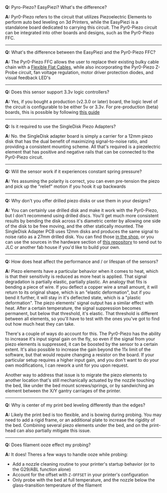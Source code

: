 **Q:** Pyro-Piezo? EasyPiezi? What's the difference?

**A:** Pyr0-Piezo refers to the circuit that utilizes Piezoelectric Elements to perform auto bed leveling on 3d Printers, while the EasyPiezi is a standalone board dedicated to carrying this circuit. The Pyr0-Piezo circuit can be integrated into other boards and designs, such as the Pyr0-Piezo FFC.

---

**Q:** What's the difference between the EasyPiezi and the Pyr0-Piezo FFC?

**A:** The Pyr0-Piezo FFC allows the user to replace their existing bulky cable chain with a [Flexible Flat Cables](https://en.wikipedia.org/wiki/Flexible_flat_cable), while also incorporating the Pyr0-Piezo Z-Probe circuit, fan voltage regulation, motor driver protection diodes, and visual feedback LED's

---

**Q:** Does this sensor support 3.3v logic controllers?

**A:** Yes, if you bought a production (v2.3.0 or later)  board, the logic level of the circuit is configurable to be either 5v or 3.3v. For pre-production (beta) boards, this is possible by following [this guide](tutorials/wiring/easy-piezi/unregulated-operation/)

---

**Q:** Is it required to use the SingleDisk Piezo Adapters?

**A:** No. the SingleDisk adapter board is simply a carrier for a 12mm piezo disk that has the dual benefit of maximizing signal-to-noise ratio, and providing a consistent mounting scheme. All that's required is a piezelectric element that has positive and negative rails that can be connected to the Pyr0-Piezo circuit.

---

**Q:** Will the sensor work if it experiences constant spring pressure?

**A:** Yes assuming the polarity is correct, you can even pre-tension the piezo and pick up the "relief" motion if you hook it up backwards

---

**Q:** Why don't you offer drilled piezo disks or use them in your designs?

**A:** You can certainly use drilled disk and make it work with the Pyr0-Piezo, but I don't recommend using drilled discs. You'll get much more consistent results by bending the disk across it's diametric center by allowing one side of the disk to be free moving, and the other statically mounted. The SingleDisk Adapter PCB uses 12mm disks and produces the same signal to noise ratio as a 27mm drilled disk. You can find those [in the shop](https://pyroballpcbs.com/product/pp-singledisk-adapter-pcb/), or you can use the sources in the hardware section of [this repository](https://github.com/pyr0ball/pyr0piezo) to send out to JLC or another fab house if you'd like to build your own.

---

**Q:** How does heat affect the performance and / or lifespan of the sensors?

**A:** Piezo elements have a particular behavior when it comes to heat, which is that their sensitivity is reduced as more heat is applied. That signal degradation is partially elastic, partially plastic. An analogy that fits is bending a piece of wire. If you deflect a copper wire a small amount, it will return to its original shape, which is an "elastic deformation", but if you bend it further, it will stay in it's deflected state, which is a "plastic deformation". The piezo elements' signal output has a similar effect with heat. After a certain temperature, the signal suppression becomes permanent, but below that threshold, it's elastic. That threshold is different between all elements, so you'll have to test with the ones you've got to find out how much heat they can take.

There's a couple of ways do account for this. The Pyr0-Piezo has the ability to increase it's input signal gain on the fly, so even if the signal from your piezo elements is suppressed, it can be boosted by the sensor to a certain extent. It's also possible to increase the gain beyond the 11x limit of the software, but that would require changing a resistor on the board. If your particular setup requires a higher input gain, and you don't want to do your own modifications, I can rework a unit for you upon request.

Another way to address that issue is to migrate the piezo elements to another location that's still mechanically actuated by the nozzle touching the bed, like under the bed mount screws/springs, or by sandwiching an element between the X/Y gantry carriages of the printer.

---

**Q:** Why is center of my print bed leveling differently than the edges?

**A:** Likely the print bed is too flexible, and is bowing during probing. You may need to add a rigid frame, or an additional plate to increase the rigidity of the bed. Combining several piezo elements under the bed, and on the print-head can also partially mitigate this issue.

---

**Q:** Does filament ooze effect my probing?

**A:** It does! Theres a few ways to handle ooze while probing:

- Add a nozzle cleaning routine to your printer's startup behavior (or to the G29/ABL function alone)
- Account for the offset with `Z-OFFSET` in your printer's configuration
- Only probe with the bed at full temperature, and the nozzle below the glass-transition temperature of the filament
